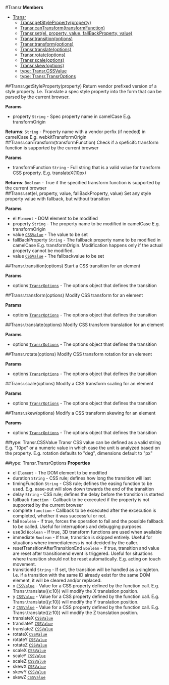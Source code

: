 <a name="Transr"></a>
#Transr
**Members**

* [Transr](#Transr)
  * [Transr.getStyleProperty(property)](#Transr.getStyleProperty)
  * [Transr.canTransform(transformFunction)](#Transr.canTransform)
  * [Transr.set(el, property, value, fallBackProperty, value)](#Transr.set)
  * [Transr.transition(options)](#Transr.transition)
  * [Transr.transform(options)](#Transr.transform)
  * [Transr.translate(options)](#Transr.translate)
  * [Transr.rotate(options)](#Transr.rotate)
  * [Transr.scale(options)](#Transr.scale)
  * [Transr.skew(options)](#Transr.skew)
  * [type: Transr.CSSValue](#Transr.CSSValue)
  * [type: Transr.TransrOptions](#Transr.TransrOptions)

<a name="Transr.getStyleProperty"></a>
##Transr.getStyleProperty(property)
Return vendor prefixed version of a style property. I.e. Translate a spec style
property into the form that can be parsed by the current browser.

**Params**

- property `String` - Spec property name in camelCase E.g. transformOrigin  

**Returns**: `String` - Property name with a vendor perfix (if needed) in camelCase E.g. webkitTransformOrigin  
<a name="Transr.canTransform"></a>
##Transr.canTransform(transformFunction)
Check if a speficifc transform function is supported by the current browser

**Params**

- transformFunction `String` - Full string that is a valid value for transform CSS property. E.g. translateX(10px)  

**Returns**: `Boolean` - True if the specified transform function is supported by the current browser  
<a name="Transr.set"></a>
##Transr.set(el, property, value, fallBackProperty, value)
Set any style property value with fallback, but without transition

**Params**

- el `Element` - DOM element to be modified  
- property `String` - The property name to be modified in camelCase E.g. transformOrigin  
- value <code>[CSSValue](#Transr.CSSValue)</code> - The value to be set  
- fallBackProperty `String` - The fallback property name to be modified in camelCase E.g. transformOrigin. Modification happens only if the actual property cannot be modified.  
- value <code>[CSSValue](#Transr.CSSValue)</code> - The fallbackvalue to be set  

<a name="Transr.transition"></a>
##Transr.transition(options)
Start a CSS transition for an element

**Params**

- options <code>[TransrOptions](#Transr.TransrOptions)</code> - The options object that defines the transition  

<a name="Transr.transform"></a>
##Transr.transform(options)
Modify CSS transform for an element

**Params**

- options <code>[TransrOptions](#Transr.TransrOptions)</code> - The options object that defines the transition  

<a name="Transr.translate"></a>
##Transr.translate(options)
Modify CSS transform translation for an element

**Params**

- options <code>[TransrOptions](#Transr.TransrOptions)</code> - The options object that defines the transition  

<a name="Transr.rotate"></a>
##Transr.rotate(options)
Modify CSS transform rotation for an element

**Params**

- options <code>[TransrOptions](#Transr.TransrOptions)</code> - The options object that defines the transition  

<a name="Transr.scale"></a>
##Transr.scale(options)
Modify a CSS transform scaling for an element

**Params**

- options <code>[TransrOptions](#Transr.TransrOptions)</code> - The options object that defines the transition  

<a name="Transr.skew"></a>
##Transr.skew(options)
Modify a CSS transform skewing for an element

**Params**

- options <code>[TransrOptions](#Transr.TransrOptions)</code> - The options object that defines the transition  

<a name="Transr.CSSValue"></a>
##type: Transr.CSSValue
Transr CSS value can be defined as a valid string E.g. "10px" or a numeric value
in which case the unit is analyzed based on the property. E.g. rotation defaults
to "deg", dimensions default to "px"

<a name="Transr.TransrOptions"></a>
##type: Transr.TransrOptions
**Properties**

- el `Element` - The DOM element to be modified  
- duration `String` - CSS rule; defines how long the transition will last  
- timingFunction `String` - CSS rule; defines the easing function to be used. E.g. ease-out will slow down towards the end of the transition  
- delay `String` - CSS rule; defines the delay before the transition is started  
- fallback `function` - Callback to be excecuted if the property is not supported by the current browser  
- complete `function` - Callback to be excecuted after the excecution is completed, whether it was successful or not.  
- fail `Boolean` - If true, forces the operation to fail and the possible fallback to be called. Useful for interruptions and debugging purposes.  
- use3d `Boolean` - If true, 3D transform functions are used when available  
- immediate `Boolean` - If true, transition is skipped entirely. Useful for situations where immediateness is not decided by the caller.  
- resetTransitionAfterTransitionEnd `Boolean` - If true, transition and value are reset after transitionend event is triggered. Useful for situations where transition should not be reset automatically. E.g. acting on touch movement.  
- transitionId `String` - If set, the transition will be handled as a singleton. I.e. if a transition with the same ID already exist for the same DOM element, it will be cleared and/or replaced.  
- x <code>[CSSValue](#Transr.CSSValue)</code> - Value for a CSS property defined by the function call. E.g. Transr.translate({x:10}) will modify the X translation position.  
- y <code>[CSSValue](#Transr.CSSValue)</code> - Value for a CSS property defined by the function call. E.g. Transr.translate({y:10}) will modify the Y translation position.  
- z <code>[CSSValue](#Transr.CSSValue)</code> - Value for a CSS property defined by the function call. E.g. Transr.translate({z:10}) will modify the Z translation position.  
- translateX <code>[CSSValue](#Transr.CSSValue)</code>  
- translateY <code>[CSSValue](#Transr.CSSValue)</code>  
- translateZ <code>[CSSValue](#Transr.CSSValue)</code>  
- rotateX <code>[CSSValue](#Transr.CSSValue)</code>  
- rotateY <code>[CSSValue](#Transr.CSSValue)</code>  
- rotateZ <code>[CSSValue](#Transr.CSSValue)</code>  
- scaleX <code>[CSSValue](#Transr.CSSValue)</code>  
- scaleY <code>[CSSValue](#Transr.CSSValue)</code>  
- scaleZ <code>[CSSValue](#Transr.CSSValue)</code>  
- skewX <code>[CSSValue](#Transr.CSSValue)</code>  
- skewY <code>[CSSValue](#Transr.CSSValue)</code>  
- skewZ <code>[CSSValue](#Transr.CSSValue)</code>  

